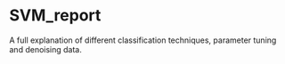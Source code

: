 # SVM_report
A full explanation of different classification techniques, parameter tuning and denoising data.

